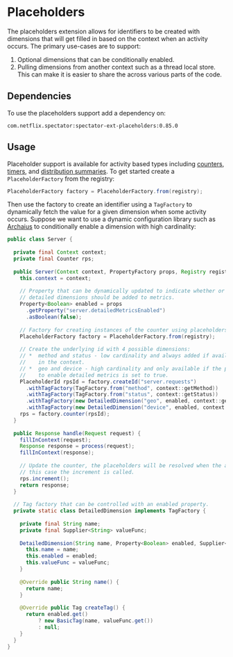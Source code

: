 # Placeholders

The placeholders extension allows for identifiers to be created with dimensions that
will get filled in based on the context when an activity occurs. The primary use-cases
are to support:

1. Optional dimensions that can be conditionally enabled.
2. Pulling dimensions from another context such as a thread local store. This can make
   it is easier to share the across various parts of the code.
   
## Dependencies

To use the placeholders support add a dependency on:

```
com.netflix.spectator:spectator-ext-placeholders:0.85.0
```

## Usage

Placeholder support is available for activity based types including
[counters](../intro/counter.md), [timers](../intro/timer.md), and
[distribution summaries](../intro/dist-summary.md). To get started create a
`PlaceholderFactory` from the registry:

```java
PlaceholderFactory factory = PlaceholderFactory.from(registry);
```

Then use the factory to create an identifier using a `TagFactory` to dynamically fetch
the value for a given dimension when some activity occurs. Suppose we want to use a
dynamic configuration library such as [Archaius](https://github.com/Netflix/archaius/tree/2.x)
to conditionally enable a dimension with high cardinality:

```java
public class Server {
  
  private final Context context;
  private final Counter rps;
  
  public Server(Context context, PropertyFactory props, Registry registry) {
    this.context = context;
    
    // Property that can be dynamically updated to indicate whether or not
    // detailed dimensions should be added to metrics.
    Property<Boolean> enabled = props
      .getProperty("server.detailedMetricsEnabled")
      .asBoolean(false);
      
    // Factory for creating instances of the counter using placeholders
    PlaceholderFactory factory = PlaceholderFactory.from(registry);
    
    // Create the underlying id with 4 possible dimensions:
    // *  method and status - low cardinality and always added if available
    //    in the context.
    // *  geo and device - high cardinality and only available if the property
    //    to enable detailed metrics is set to true.
    PlaceholderId rpsId = factory.createId("server.requests")
      .withTagFactory(TagFactory.from("method", context::getMethod))
      .withTagFactory(TagFactory.from("status", context::getStatus))
      .withTagFactory(new DetailedDimension("geo", enabled, context::getGeo))
      .withTagFactory(new DetailedDimension("device", enabled, context::getDevice));
    rps = factory.counter(rpsId);
  }
  
  public Response handle(Request request) {
    fillInContext(request);
    Response response = process(request);
    fillInContext(response);
    
    // Update the counter, the placeholders will be resolved when the activity, in
    // this case the increment is called.
    rps.increment();
    return response;
  }
 
  // Tag factory that can be controlled with an enabled property.
  private static class DetailedDimension implements TagFactory {
    
    private final String name;
    private final Supplier<String> valueFunc;
    
    DetailedDimension(String name, Property<Boolean> enabled, Supplier<String> valueFunc) {
      this.name = name;
      this.enabled = enabled;
      this.valueFunc = valueFunc;
    }
    
    @Override public String name() {
      return name;
    }
    
    @Override public Tag createTag() {
      return enabled.get()
          ? new BasicTag(name, valueFunc.get())
          : null;
    }
  }
}
```


